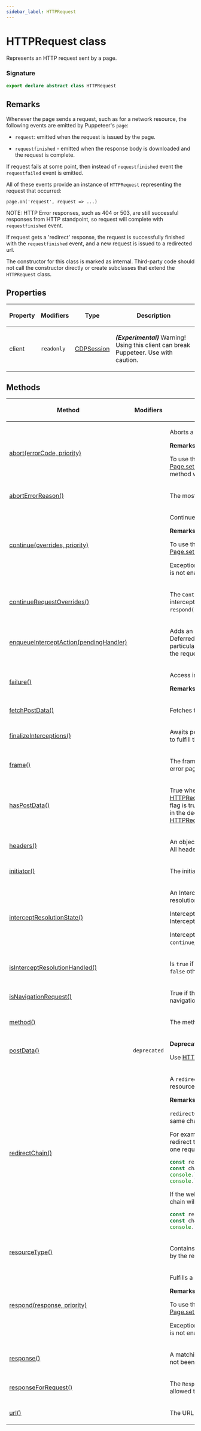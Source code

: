 ```yaml
---
sidebar_label: HTTPRequest
---
```


# HTTPRequest class

Represents an HTTP request sent by a page.

### Signature

```typescript
export declare abstract class HTTPRequest
```

## Remarks

Whenever the page sends a request, such as for a network resource, the following events are emitted by Puppeteer's `page`:

- `request`: emitted when the request is issued by the page.

- `requestfinished` - emitted when the response body is downloaded and the request is complete.

If request fails at some point, then instead of `requestfinished` event the `requestfailed` event is emitted.

All of these events provide an instance of `HTTPRequest` representing the request that occurred:

```
page.on('request', request => ...)
```

NOTE: HTTP Error responses, such as 404 or 503, are still successful responses from HTTP standpoint, so request will complete with `requestfinished` event.

If request gets a 'redirect' response, the request is successfully finished with the `requestfinished` event, and a new request is issued to a redirected url.

The constructor for this class is marked as internal. Third-party code should not call the constructor directly or create subclasses that extend the `HTTPRequest` class.

## Properties

<table><thead><tr><th>

Property

</th><th>

Modifiers

</th><th>

Type

</th><th>

Description

</th></tr></thead>
<tbody><tr><td>

<span id="client">client</span>

</td><td>

`readonly`

</td><td>

[CDPSession](./puppeteer.cdpsession.md)

</td><td>

**_(Experimental)_** Warning! Using this client can break Puppeteer. Use with caution.

</td></tr>
</tbody></table>

## Methods

<table><thead><tr><th>

Method

</th><th>

Modifiers

</th><th>

Description

</th></tr></thead>
<tbody><tr><td>

<span id="abort">[abort(errorCode, priority)](./puppeteer.httprequest.abort.md)</span>

</td><td>

</td><td>

Aborts a request.

**Remarks:**

To use this, request interception should be enabled with [Page.setRequestInterception()](./puppeteer.page.setrequestinterception.md). If it is not enabled, this method will throw an exception immediately.

</td></tr>
<tr><td>

<span id="aborterrorreason">[abortErrorReason()](./puppeteer.httprequest.aborterrorreason.md)</span>

</td><td>

</td><td>

The most recent reason for aborting the request

</td></tr>
<tr><td>

<span id="continue">[continue(overrides, priority)](./puppeteer.httprequest.continue.md)</span>

</td><td>

</td><td>

Continues request with optional request overrides.

**Remarks:**

To use this, request interception should be enabled with [Page.setRequestInterception()](./puppeteer.page.setrequestinterception.md).

Exception is immediately thrown if the request interception is not enabled.

</td></tr>
<tr><td>

<span id="continuerequestoverrides">[continueRequestOverrides()](./puppeteer.httprequest.continuerequestoverrides.md)</span>

</td><td>

</td><td>

The `ContinueRequestOverrides` that will be used if the interception is allowed to continue (ie, `abort()` and `respond()` aren't called).

</td></tr>
<tr><td>

<span id="enqueueinterceptaction">[enqueueInterceptAction(pendingHandler)](./puppeteer.httprequest.enqueueinterceptaction.md)</span>

</td><td>

</td><td>

Adds an async request handler to the processing queue. Deferred handlers are not guaranteed to execute in any particular order, but they are guaranteed to resolve before the request interception is finalized.

</td></tr>
<tr><td>

<span id="failure">[failure()](./puppeteer.httprequest.failure.md)</span>

</td><td>

</td><td>

Access information about the request's failure.

**Remarks:**

</td></tr>
<tr><td>

<span id="fetchpostdata">[fetchPostData()](./puppeteer.httprequest.fetchpostdata.md)</span>

</td><td>

</td><td>

Fetches the POST data for the request from the browser.

</td></tr>
<tr><td>

<span id="finalizeinterceptions">[finalizeInterceptions()](./puppeteer.httprequest.finalizeinterceptions.md)</span>

</td><td>

</td><td>

Awaits pending interception handlers and then decides how to fulfill the request interception.

</td></tr>
<tr><td>

<span id="frame">[frame()](./puppeteer.httprequest.frame.md)</span>

</td><td>

</td><td>

The frame that initiated the request, or null if navigating to error pages.

</td></tr>
<tr><td>

<span id="haspostdata">[hasPostData()](./puppeteer.httprequest.haspostdata.md)</span>

</td><td>

</td><td>

True when the request has POST data. Note that [HTTPRequest.postData()](./puppeteer.httprequest.postdata.md) might still be undefined when this flag is true when the data is too long or not readily available in the decoded form. In that case, use [HTTPRequest.fetchPostData()](./puppeteer.httprequest.fetchpostdata.md).

</td></tr>
<tr><td>

<span id="headers">[headers()](./puppeteer.httprequest.headers.md)</span>

</td><td>

</td><td>

An object with HTTP headers associated with the request. All header names are lower-case.

</td></tr>
<tr><td>

<span id="initiator">[initiator()](./puppeteer.httprequest.initiator.md)</span>

</td><td>

</td><td>

The initiator of the request.

</td></tr>
<tr><td>

<span id="interceptresolutionstate">[interceptResolutionState()](./puppeteer.httprequest.interceptresolutionstate.md)</span>

</td><td>

</td><td>

An InterceptResolutionState object describing the current resolution action and priority.

InterceptResolutionState contains: action: InterceptResolutionAction priority?: number

InterceptResolutionAction is one of: `abort`, `respond`, `continue`, `disabled`, `none`, or `already-handled`.

</td></tr>
<tr><td>

<span id="isinterceptresolutionhandled">[isInterceptResolutionHandled()](./puppeteer.httprequest.isinterceptresolutionhandled.md)</span>

</td><td>

</td><td>

Is `true` if the intercept resolution has already been handled, `false` otherwise.

</td></tr>
<tr><td>

<span id="isnavigationrequest">[isNavigationRequest()](./puppeteer.httprequest.isnavigationrequest.md)</span>

</td><td>

</td><td>

True if the request is the driver of the current frame's navigation.

</td></tr>
<tr><td>

<span id="method">[method()](./puppeteer.httprequest.method.md)</span>

</td><td>

</td><td>

The method used (`GET`, `POST`, etc.)

</td></tr>
<tr><td>

<span id="postdata">[postData()](./puppeteer.httprequest.postdata.md)</span>

</td><td>

`deprecated`

</td><td>

**Deprecated:**

Use [HTTPRequest.fetchPostData()](./puppeteer.httprequest.fetchpostdata.md).

</td></tr>
<tr><td>

<span id="redirectchain">[redirectChain()](./puppeteer.httprequest.redirectchain.md)</span>

</td><td>

</td><td>

A `redirectChain` is a chain of requests initiated to fetch a resource.

**Remarks:**

`redirectChain` is shared between all the requests of the same chain.

For example, if the website `http://example.com` has a single redirect to `https://example.com`, then the chain will contain one request:

```ts
const response = await page.goto('http://example.com');
const chain = response.request().redirectChain();
console.log(chain.length); // 1
console.log(chain[0].url()); // 'http://example.com'
```

If the website `https://google.com` has no redirects, then the chain will be empty:

```ts
const response = await page.goto('https://google.com');
const chain = response.request().redirectChain();
console.log(chain.length); // 0
```

</td></tr>
<tr><td>

<span id="resourcetype">[resourceType()](./puppeteer.httprequest.resourcetype.md)</span>

</td><td>

</td><td>

Contains the request's resource type as it was perceived by the rendering engine.

</td></tr>
<tr><td>

<span id="respond">[respond(response, priority)](./puppeteer.httprequest.respond.md)</span>

</td><td>

</td><td>

Fulfills a request with the given response.

**Remarks:**

To use this, request interception should be enabled with [Page.setRequestInterception()](./puppeteer.page.setrequestinterception.md).

Exception is immediately thrown if the request interception is not enabled.

</td></tr>
<tr><td>

<span id="response">[response()](./puppeteer.httprequest.response.md)</span>

</td><td>

</td><td>

A matching `HTTPResponse` object, or null if the response has not been received yet.

</td></tr>
<tr><td>

<span id="responseforrequest">[responseForRequest()](./puppeteer.httprequest.responseforrequest.md)</span>

</td><td>

</td><td>

The `ResponseForRequest` that gets used if the interception is allowed to respond (ie, `abort()` is not called).

</td></tr>
<tr><td>

<span id="url">[url()](./puppeteer.httprequest.url.md)</span>

</td><td>

</td><td>

The URL of the request

</td></tr>
</tbody></table>
